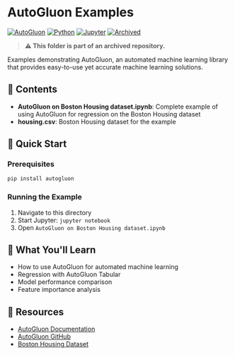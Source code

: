 # AutoGluon Examples

[![AutoGluon](https://img.shields.io/badge/AutoGluon-0.8+-blue.svg)](https://auto.gluon.ai/)
[![Python](https://img.shields.io/badge/Python-3.7+-blue.svg)](https://python.org/)
[![Jupyter](https://img.shields.io/badge/Jupyter-Notebook-orange.svg)](https://jupyter.org/)
[![Archived](https://img.shields.io/badge/status-archived-red.svg)](https://github.com/julsimon/dlnotebooks)

> **⚠️ This folder is part of an archived repository.**

Examples demonstrating AutoGluon, an automated machine learning library that provides easy-to-use yet accurate machine learning solutions.

## 📁 Contents

- **AutoGluon on Boston Housing dataset.ipynb**: Complete example of using AutoGluon for regression on the Boston Housing dataset
- **housing.csv**: Boston Housing dataset for the example

## 🚀 Quick Start

### Prerequisites

```bash
pip install autogluon
```

### Running the Example

1. Navigate to this directory
2. Start Jupyter: `jupyter notebook`
3. Open `AutoGluon on Boston Housing dataset.ipynb`

## 📖 What You'll Learn

- How to use AutoGluon for automated machine learning
- Regression with AutoGluon Tabular
- Model performance comparison
- Feature importance analysis

## 🔗 Resources

- [AutoGluon Documentation](https://auto.gluon.ai/)
- [AutoGluon GitHub](https://github.com/awslabs/autogluon)
- [Boston Housing Dataset](https://scikit-learn.org/stable/datasets/toy_dataset.html#boston-dataset) 